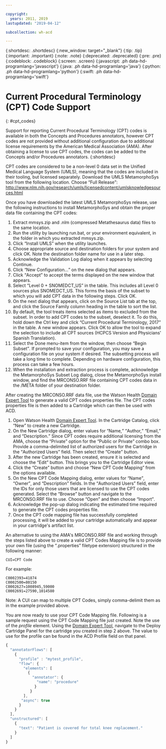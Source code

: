 ```yaml
---

copyright:
  years: 2011, 2019
lastupdated: "2019-04-12"

subcollection: wh-acd

---
```


{:shortdesc: .shortdesc}
{:new_window: target="_blank"}
{:tip: .tip}
{:important: .important}
{:note: .note}
{:deprecated: .deprecated}
{:pre: .pre}
{:codeblock: .codeblock}
{:screen: .screen}
{:javascript: .ph data-hd-programlang='javascript'}
{:java: .ph data-hd-programlang='java'}
{:python: .ph data-hd-programlang='python'}
{:swift: .ph data-hd-programlang='swift'}

# Current Procedural Terminology (CPT) Code Support
{: #cpt_codes}

Support for reporting Current Procedural Terminology (CPT) codes is available in both the Concepts and Procedures annotators, however CPT codes are not provided without additional configuration due to additional license requirements by the American Medical Association (AMA). After obtaining a license to use CPT codes, the codes can be added to the Concepts and/or Procedures annotators.
{:shortdesc}

CPT codes are considered to be a non-level 0 data set in the Unified Medical Language System (UMLS), meaning that the codes are included in their tooling, but licensed separately. Download the UMLS MetamorphoSys tool from the following location. Choose <q>Full Release</q>: http://www.nlm.nih.gov/research/umls/licensedcontent/umlsknowledgesources.html

Once you have downloaded the latest UMLS MetamorphoSys release, use the following instructions to install MetamorphoSys and obtain the proper data file containing the CPT codes:

1.  Extract mmsys.zip and .nlm (compressed Metathesaurus data) files to the same location.
2.  Run the utility by launching run.bat, or your environment equivalent, in the folder in which you extracted mmsys.zip.
3.  Click <q>Install UMLS</q> when the utility launches.
4.  Choose appropriate source and destination folders for your system and click OK. Note the destination folder name for use in a later step.
5.  Acknowledge the Validation Log dialog when it appears by selecting Continue.
6.  Click <q>New Configuration...</q> on the new dialog that appears.
7.  Click <q>Accept</q> to accept the terms displayed on the new window that appears.
8.  Select <q>Level 0 + SNOMEDCT_US</q> in the table. This includes all Level 0 sources plus SNOMEDCT_US. This forms the basis of the subset to which you will add CPT data in the following steps. Click OK.
9.  On the next dialog that appears, click on the Source List tab at the top, and click the Source Family column heading in the table to sort the list.
10. By default, the tool treats items selected as items to excluded from the subset. In order to add CPT codes to the subset, deselect it. To do this, hold down the Ctrl key and click “Current Procedural Terminology, 2017” in the table. A new window appears. Click OK to allow the tool to expand the selection to include all CPT sources (HCPCS Version and Physicians' Spanish Translation).
11. Select the Done menu-item from the window, then choose <q>Begin Subset</q>. If prompted to save your configuration, you may save a configuration file on your system if desired. The subsetting process will take a long time to complete. Depending on hardware configuration, this process can take a few hours.
12. When the installation and extraction process is complete, acknowledge the MetamorphoSys Subset Log dialog, close the MetamorphoSys install window, and find the MRCONSO.RRF file containing CPT codes data in the /META folder of your destination folder.

After creating the MRCONSO.RRF data file, use the Watson Health [Domain Expert Tool](http://watsonpow01.rch.stglabs.ibm.com/services/cartridge_det/) to generate a valid CPT codes properties file. The CPT codes properties file is then added to a Cartridge which can then be used with ACD.

1.  Open Watson Health [Domain Expert Tool](http://watsonpow01.rch.stglabs.ibm.com/services/cartridge_det/). In the Cartridge Catalog, click <q>New</q> to create a new Cartridge.
2.  On the New Cartridge dialog, enter values for <q>Name,</q> <q>Author,</q> <q>Email,</q> and <q>Description.</q> Since CPT codes require additional licensing from the AMA, choose the <q>Private</q> option for the <q>Public or Private</q> combo box. Provide a comma-delimited list of authorized users for the Cartridge in the <q>Authorized Users</q> field. Then select the <q>Create</q> button.
3.  After the new Cartridge has been created, ensure it is selected and choose the <q>Edit</q> button. This brings you to the Cartridge Editor view.
4.  Click the <q>Create</q> button and choose <q>New CPT Code Mapping</q> from the options available.
5.  On the New CPT Code Mapping dialog, enter values for <q>Name</q>, <q>Owner</q>, and <q>Description</q> fields. In the <q>Authorized Users</q> field, enter the IDs for only those users that are licensed to use the CPT codes generated. Select the <q>Browse</q> button and navigate to the MRCONSO.RRF file to use. Choose <q>Open</q> and then choose <q>Import</q>.
6.  Acknowledge the pop-up dialog indicating the estimated time required to generate the CPT codes properties file.
7.  Once the CPT code mapping file has successfully completed processing, it will be added to your cartridge automatically and appear in your cartridge's artifact list.

An alternative to using the AMA's MRCONSO.RRF file and working through the steps listed above to create a valid CPT Codes Mapping file is to provide your own file (using the <q>.properties</q> filetype extension) structured in the following manner:

```console
CUI=CPT Code
```

For example:

```console
C0002393=41874
C0002500=80150
C0002627=1008945,59000
C0002691=27590,1014580
```
Note: A CUI can map to multiple CPT Codes, simply comma-delimit them as in the example provided above.

You are now ready to use your CPT Code Mapping file. Following is a sample request using the CPT Code Mapping file just created. Note the use of the _profile_ element. Using the [Domain Expert Tool](http://watsonpow01.rch.stglabs.ibm.com/services/cartridge_det/), navigate to the Deploy Cartridge Panel for the cartridge you created in step 2 above. The value to use for the profile can be found in the ACD Profile field on that panel.

```javascript
{
  "annotatorFlows": [
    {
      "profile" : "mytest_profile",
      "flow": {
        "elements": [
          {
            "annotator": {
              "name": "procedure"
             }
           }
        ],
       "async": true
      }
    }
  ],
  "unstructured": [
    {
      "text": "Patient is covered for total knee replacement."
    }
  ]
}
```
